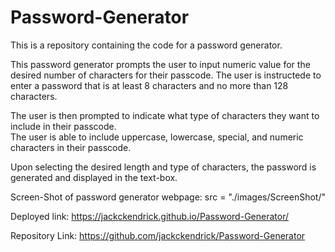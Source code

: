 # Password-Generator
This is a repository containing the code for a password generator.

This password generator prompts the user to input numeric value for the desired number of characters for their passcode. The user is instructede to enter a password that is at least 8 characters and no more than 128 characters.

The user is then prompted to indicate what type of characters they want to include in their passcode.  
The user is able to include uppercase, lowercase, special, and numeric characters in their passcode. 

Upon selecting the desired length and type of characters, the password is generated and displayed in the text-box. 


Screen-Shot of password generator webpage:
src = "./images/ScreenShot/"

Deployed link:
https://jackckendrick.github.io/Password-Generator/

Repository Link: 
https://github.com/jackckendrick/Password-Generator
